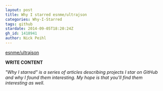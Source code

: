 ```yaml
---
layout: post
title: Why I starred esnme/ultrajson
categories: Why-I-Starred
tags: github
stardate: 2014-09-05T18:20:24Z
gh_id: 1418941
author: Nick Peihl
---
```


[esnme/ultrajson](https://github.com/esnme/ultrajson)

**WRITE CONTENT**

*"Why I starred" is a series of articles describing projects I star on GitHub and why I found them interesting. My hope is that you'll find them interesting as well.*


